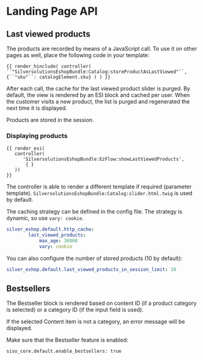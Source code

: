 # Landing Page API

## Last viewed products

The products are recorded by means of a JavaScript call. To use it on other pages as well, place the following code in your template:

`{{ render_hinclude( controller( ``"SilversolutionsEshopBundle:Catalog:storeProductAsLastViewed"``, {``"sku"``: catalogElement.sku} ) ) }}`

After each call, the cache for the last viewed product slider is purged.
By default, the view is rendered by an ESI block and cached per user.
When the customer visits a new product, the list is purged and regenerated the next time it is displayed. 

Products are stored in the session.

### Displaying products

``` html+twig
{{ render_esi(
   controller(
      'SilversolutionsEshopBundle:EzFlow:showLastViewedProducts',
       { }
   ))
}}
```

The controller is able to render a different template if required (parameter template).
`SilversolutionsEshopBundle:Catalog:slider.html.twig` is used by default. 

The caching strategy can be defined in the config file. The strategy is dynamic, so use `vary: cookie`.

``` yaml
silver_eshop.default.http_cache:
        last_viewed_products:
            max_age: 36000
            vary: cookie
```

You can also configure the number of stored products (10 by default):

``` yaml
silver_eshop.default.last_viewed_products_in_session_limit: 10
```

## Bestsellers

The Bestseller block is rendered based on content ID (if a product category is selected)
or a category ID (if the input field is used).

If the selected Content item is not a category, an error message will be displayed. 

Make sure that the Bestseller feature is enabled:

``` 
siso_core.default.enable_bestsellers: true
```
